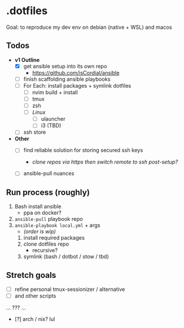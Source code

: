 # .dotfiles
Goal: to reproduce my dev env on debian (native + WSL) and macos

## Todos
- **v1 Outline**
    - [x] get ansible setup into its own repo
        - https://github.com/isCordial/ansible
    - [ ] finish scaffolding ansible playbooks
    - [ ] For Each: install packages + symlink dotfiles
        - [ ] nvim build + install
        - [ ] tmux
        - [ ] zsh
        - [ ] *Linux*
            - [ ] ulauncher
            - [ ] i3 (TBD)
    - [ ] ssh store

- **Other**
    - [ ] find reliable solution for storing secured ssh keys
        - *clone repos via https then switch remote to ssh post-setup?*
    - [ ] ansible-pull nuances


## Run process (roughly)
1. Bash install ansible
    - ppa on docker?
2. `ansible-pull` playbook repo
3. `ansible-playbook local.yml` + args
    - *(order is wip)*
    1. install required packages
    2. clone dotfiles repo
        - recursive?
    3. symlink (bash / dotbot / stow / tbd)


## Stretch goals
- [ ] refine personal tmux-sessionizer / alternative
- [ ] and other scripts

...
???
...
- [?] arch / nix? lul
